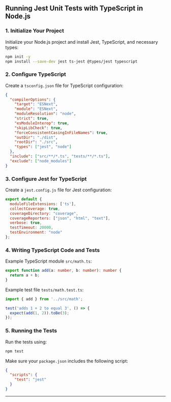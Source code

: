 ## Running Jest Unit Tests with TypeScript in Node.js

### 1. Initialize Your Project
Initialize your Node.js project and install Jest, TypeScript, and necessary types:

```bash
npm init -y
npm install --save-dev jest ts-jest @types/jest typescript
```

### 2. Configure TypeScript
Create a `tsconfig.json` file for TypeScript configuration:

```json
{
  "compilerOptions": {
    "target": "ESNext",
    "module": "ESNext",
    "moduleResolution": "node",
    "strict": true,
    "esModuleInterop": true,
    "skipLibCheck": true,
    "forceConsistentCasingInFileNames": true,
    "outDir": "./dist",
    "rootDir": "./src",
    "types": ["jest", "node"]
  },
  "include": ["src/**/*.ts", "tests/**/*.ts"],
  "exclude": ["node_modules"]
}
```

### 3. Configure Jest for TypeScript
Create a `jest.config.js` file for Jest configuration:

```js
export default {
  moduleFileExtensions: ['ts'],
  collectCoverage: true,
  coverageDirectory: "coverage",
  coverageReporters: ["json", "html", "text"],
  verbose: true,
  testTimeout: 20000,
  testEnvironment: "node"
};
```

### 4. Writing TypeScript Code and Tests
Example TypeScript module `src/math.ts`:

```ts
export function add(a: number, b: number): number {
  return a + b;
}
```

Example test file `tests/math.test.ts`:

```ts
import { add } from '../src/math';

test('adds 1 + 2 to equal 3', () => {
  expect(add(1, 2)).toBe(3);
});
```

### 5. Running the Tests
Run the tests using:

```bash
npm test
```

Make sure your `package.json` includes the following script:

```json
{
  "scripts": {
    "test": "jest"
  }
}
```
---